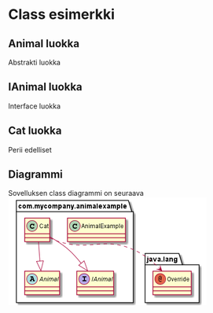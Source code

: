 # Class esimerkki 

## Animal luokka
Abstrakti luokka

## IAnimal luokka
Interface luokka

## Cat luokka
Perii edelliset

## Diagrammi

Sovelluksen class diagrammi on seuraava
<br/>
<img src="ClassDiagram.png">
